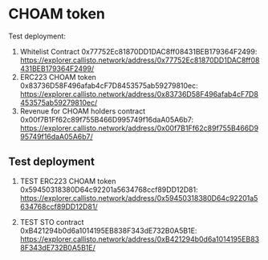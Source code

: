 # CHOAM token

Test deployment:

1. Whitelist Contract 0x77752Ec81870DD1DAC8ff08431BEB179364F2499: https://explorer.callisto.network/address/0x77752Ec81870DD1DAC8ff08431BEB179364F2499/
2. ERC223 CHOAM token 0x83736D58F496afab4cF7D8453575ab59279810ec: https://explorer.callisto.network/address/0x83736D58F496afab4cF7D8453575ab59279810ec/
3. Revenue for CHOAM holders contract 0x00f7B1Ff62c89f755B466D995749f16daA05A6b7: https://explorer.callisto.network/address/0x00f7B1Ff62c89f755B466D995749f16daA05A6b7/



## Test deployment

1. TEST ERC223 CHOAM token 0x59450318380D64c92201a5634768ccf89DD12D81: https://explorer.callisto.network/address/0x59450318380D64c92201a5634768ccf89DD12D81/

2. TEST STO contract 0xB421294b0d6a1014195EB838F343dE732B0A5B1E: https://explorer.callisto.network/address/0xB421294b0d6a1014195EB838F343dE732B0A5B1E/
